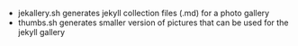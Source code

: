 * jekallery.sh generates jekyll collection files (.md) for a photo gallery
* thumbs.sh generates smaller version of pictures that can be used for the jekyll gallery 
